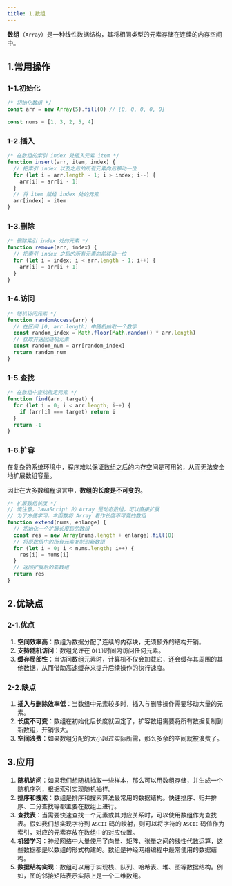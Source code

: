 ```yaml
---
title: 1.数组
---
```


**数组**（`Array`）是一种线性数据结构，其将相同类型的元素存储在连续的内存空间中。

## 1.常用操作

### 1-1.初始化

```js
/* 初始化数组 */
const arr = new Array(5).fill(0) // [0, 0, 0, 0, 0]

const nums = [1, 3, 2, 5, 4]
```

### 1-2.插入

```js
/* 在数组的索引 index 处插入元素 item */
function insert(arr, item, index) {
  // 把索引 index 以及之后的所有元素向后移动一位
  for (let i = arr.length - 1; i > index; i--) {
    arr[i] = arr[i - 1]
  }
  // 将 item 赋给 index 处的元素
  arr[index] = item
}
```

### 1-3.删除

```js
/* 删除索引 index 处的元素 */
function remove(arr, index) {
  // 把索引 index 之后的所有元素向前移动一位
  for (let i = index; i < arr.length - 1; i++) {
    arr[i] = arr[i + 1]
  }
}
```

### 1-4.访问

```js
/* 随机访问元素 */
function randomAccess(arr) {
  // 在区间 [0, arr.length) 中随机抽取一个数字
  const random_index = Math.floor(Math.random() * arr.length)
  // 获取并返回随机元素
  const random_num = arr[random_index]
  return random_num
}
```

### 1-5.查找

```js
/* 在数组中查找指定元素 */
function find(arr, target) {
  for (let i = 0; i < arr.length; i++) {
    if (arr[i] === target) return i
  }
  return -1
}
```

### 1-6.扩容

在复杂的系统环境中，程序难以保证数组之后的内存空间是可用的，从而无法安全地扩展数组容量。

因此在大多数编程语言中，**数组的长度是不可变的**。

```js
/* 扩展数组长度 */
// 请注意，JavaScript 的 Array 是动态数组，可以直接扩展
// 为了方便学习，本函数将 Array 看作长度不可变的数组
function extend(nums, enlarge) {
  // 初始化一个扩展长度后的数组
  const res = new Array(nums.length + enlarge).fill(0)
  // 将原数组中的所有元素复制到新数组
  for (let i = 0; i < nums.length; i++) {
    res[i] = nums[i]
  }
  // 返回扩展后的新数组
  return res
}
```

## 2.优缺点

### 2-1.优点

1. **空间效率高**：数组为数据分配了连续的内存块，无须额外的结构开销。
2. **支持随机访问**：数组允许在 `O(1)`时间内访问任何元素。
3. **缓存局部性**：当访问数组元素时，计算机不仅会加载它，还会缓存其周围的其他数据，从而借助高速缓存来提升后续操作的执行速度。

### 2-2.缺点

1. **插入与删除效率低**：当数组中元素较多时，插入与删除操作需要移动大量的元素。
2. **长度不可变**：数组在初始化后长度就固定了，扩容数组需要将所有数据复制到新数组，开销很大。
3. **空间浪费**：如果数组分配的大小超过实际所需，那么多余的空间就被浪费了。

## 3.应用

1. **随机访问**：如果我们想随机抽取一些样本，那么可以用数组存储，并生成一个随机序列，根据索引实现随机抽样。
2. **排序和搜索**：数组是排序和搜索算法最常用的数据结构。快速排序、归并排序、二分查找等都主要在数组上进行。
3. **查找表**：当需要快速查找一个元素或其对应关系时，可以使用数组作为查找表。假如我们想实现字符到 `ASCII` 码的映射，则可以将字符的 `ASCII` 码值作为索引，对应的元素存放在数组中的对应位置。
4. **机器学习**：神经网络中大量使用了向量、矩阵、张量之间的线性代数运算，这些数据都是以数组的形式构建的。数组是神经网络编程中最常使用的数据结构。
5. **数据结构实现**：数组可以用于实现栈、队列、哈希表、堆、图等数据结构。例如，图的邻接矩阵表示实际上是一个二维数组。

